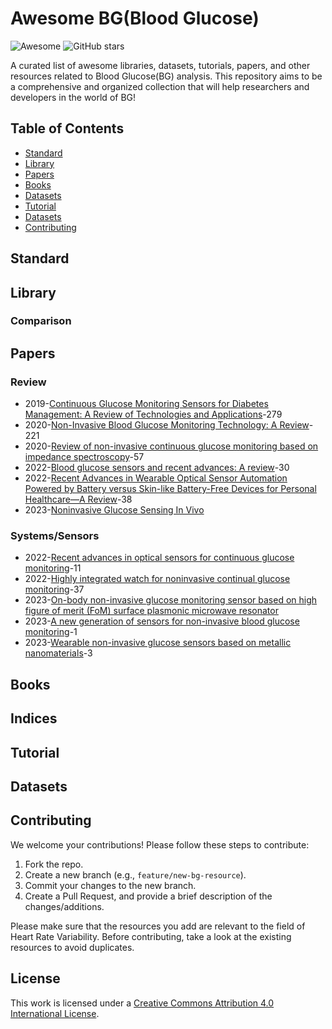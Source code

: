 # Awesome BG(Blood Glucose)


![Awesome](https://awesome.re/badge.svg) ![GitHub stars](https://img.shields.io/github/stars/mintisan/awesome-bg.svg?style=social)

A curated list of awesome libraries, datasets, tutorials, papers, and other resources related to Blood Glucose(BG) analysis. This repository aims to be a comprehensive and organized collection that will help researchers and developers in the world of BG!

## Table of Contents

- [Standard](#standard)
- [Library](#library)
- [Papers](#papers)
- [Books](#books)
- [Datasets](#datasets)
- [Tutorial](#tutorial)
- [Datasets](#datasets)
- [Contributing](#contributing)

## Standard


## Library



### Comparison


## Papers

### Review

- 2019-[Continuous Glucose Monitoring Sensors for Diabetes Management: A Review of Technologies and Applications](https://www.e-dmj.org/journal/view.php?doi=10.4093/dmj.2019.0121)-279
- 2020-[Non-Invasive Blood Glucose Monitoring Technology: A Review](https://www.ncbi.nlm.nih.gov/pmc/articles/PMC7731259/)-221
- 2020-[Review of non-invasive continuous glucose monitoring based on impedance spectroscopy](https://www.sciencedirect.com/science/article/abs/pii/S0924424720301278)-57
- 2022-[Blood glucose sensors and recent advances: A review](https://www.worldscientific.com/doi/10.1142/S1793545822300038)-30
- 2022-[Recent Advances in Wearable Optical Sensor Automation Powered by Battery versus Skin-like Battery-Free Devices for Personal Healthcare—A Review](https://www.ncbi.nlm.nih.gov/pmc/articles/PMC8838083/)-38
- 2023-[Noninvasive Glucose Sensing In Vivo](https://www.mdpi.com/1424-8220/23/16/7057)


### Systems/Sensors

- 2022-[Recent advances in optical sensors for continuous glucose monitoring](https://pubs.rsc.org/en/content/articlehtml/2022/sd/d1sd00030f)-11
- 2022-[Highly integrated watch for noninvasive continual glucose monitoring](https://www.nature.com/articles/s41378-022-00355-5)-37
- 2023-[On-body non-invasive glucose monitoring sensor based on high figure of merit (FoM) surface plasmonic microwave resonator](https://www.nature.com/articles/s41598-023-44435-6)
- 2023-[A new generation of sensors for non-invasive blood glucose monitoring](https://e-century.us/files/ajtr/15/6/ajtr0150987.pdf)-1
- 2023-[Wearable non-invasive glucose sensors based on metallic nanomaterials](https://www.sciencedirect.com/science/article/pii/S2590006423000984)-3

## Books


## Indices



## Tutorial

## Datasets



## Contributing

We welcome your contributions! Please follow these steps to contribute:

1. Fork the repo.
2. Create a new branch (e.g., `feature/new-bg-resource`).
3. Commit your changes to the new branch.
4. Create a Pull Request, and provide a brief description of the changes/additions.

Please make sure that the resources you add are relevant to the field of Heart Rate Variability. Before contributing, take a look at the existing resources to avoid duplicates.

## License

This work is licensed under a [Creative Commons Attribution 4.0 International License](https://creativecommons.org/licenses/by/4.0/).
